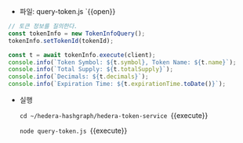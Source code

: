 * 파일: query-token.js  `{{open}}

```javascript
// 토큰 정보를 질의한다.
const tokenInfo = new TokenInfoQuery();
tokenInfo.setTokenId(tokenId);

const t = await tokenInfo.execute(client);
console.info(`Token Symbol: ${t.symbol}, Token Name: ${t.name}`);
console.info(`Total Supply: ${t.totalSupply}`);
console.info(`Decimals: ${t.decimals}`);
console.info(`Expiration Time: ${t.expirationTime.toDate()}`);
```

* 실행

  `cd ~/hedera-hashgraph/hedera-token-service `{{execute}}

  `node query-token.js `{{execute}}
